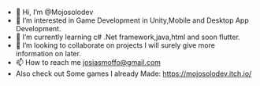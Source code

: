 - 👋 Hi, I’m @Mojosolodev
- 👀 I’m interested in Game Development in Unity,Mobile and Desktop App Development.
- 🌱 I’m currently learning c# .Net framework,java,html and soon flutter.
- 💞️ I’m looking to collaborate on projects I will surely give more information on later.
- 📫 How to reach me josiasmoffo@gmail.com
- Also check out Some games I already Made: https://mojosolodev.itch.io/

<!---
Mojosolodev/Mojosolodev is a ✨ special ✨ repository because its `README.md` (this file) appears on your GitHub profile.
You can click the Preview link to take a look at your changes.
--->

